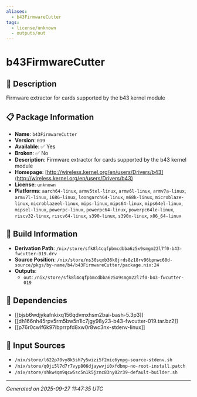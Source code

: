 ```yaml
---
aliases:
  - b43FirmwareCutter
tags:
  - license/unknown
  - outputs/out
---
```


# b43FirmwareCutter

## 📝 Description

Firmware extractor for cards supported by the b43 kernel module

## 📋 Package Information

- **Name**: `b43FirmwareCutter`
- **Version**: `019`
- **Available**: ✅ Yes
- **Broken**: ✅ No
- **Description**: Firmware extractor for cards supported by the b43 kernel module
- **Homepage**: [http://wireless.kernel.org/en/users/Drivers/b43](http://wireless.kernel.org/en/users/Drivers/b43)
- **License**: `unknown`
- **Platforms**: `aarch64-linux`, `armv5tel-linux`, `armv6l-linux`, `armv7a-linux`, `armv7l-linux`, `i686-linux`, `loongarch64-linux`, `m68k-linux`, `microblaze-linux`, `microblazeel-linux`, `mips-linux`, `mips64-linux`, `mips64el-linux`, `mipsel-linux`, `powerpc-linux`, `powerpc64-linux`, `powerpc64le-linux`, `riscv32-linux`, `riscv64-linux`, `s390-linux`, `s390x-linux`, `x86_64-linux`

## 🔧 Build Information

- **Derivation Path**: `/nix/store/sfk8l4cqfpbmcdbba6z5x9smgm22l7f0-b43-fwcutter-019.drv`
- **Source Position**: `/nix/store/ns30sqxb36k8jrds8z18rv96bpnwc60d-source/pkgs/by-name/b4/b43FirmwareCutter/package.nix:24`
- **Outputs**:
  - `out`:  `/nix/store/sfk8l4cqfpbmcdbba6z5x9smgm22l7f0-b43-fwcutter-019`

## 🔗 Dependencies

- [[bjsb6wdjykafnkixq156qdvmxhsm2bai-bash-5.3p3]]
- [[dh166nh45rpv5rm5bw5n1lc7jgy98y23-b43-fwcutter-019.tar.bz2]]
- [[p76r0cwlf6k97ibprrpfd8xw0r8wc3nx-stdenv-linux]]

## 📁 Input Sources

- `/nix/store/l622p70vy8k5sh7y5wizi5f2mic6ynpg-source-stdenv.sh`
- `/nix/store/q0ji5l7d7r7vyp806djaywvji0xfdbmp-no-root-install.patch`
- `/nix/store/shkw4qm9qcw5sc5n1k5jznc83ny02r39-default-builder.sh`

---
*Generated on 2025-09-27 11:47:35 UTC*
